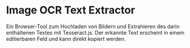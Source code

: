 # Image OCR Text Extractor

Ein Browser-Tool zum Hochladen von Bildern und Extrahieren des darin enthaltenen Textes mit Tesseract.js. Der erkannte Text erscheint in einem editierbaren Feld und kann direkt kopiert werden.
